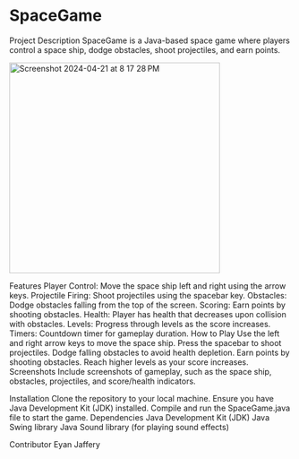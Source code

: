 # SpaceGame
Project Description
SpaceGame is a Java-based space game where players control a space ship, dodge obstacles, shoot projectiles, and earn points.

<img width="376" alt="Screenshot 2024-04-21 at 8 17 28 PM" src="https://github.com/eyanjaffery/SpaceGame/assets/124312130/1433cd0c-f95b-46de-83fd-c38cf3928bf8">


Features
Player Control: Move the space ship left and right using the arrow keys.
Projectile Firing: Shoot projectiles using the spacebar key.
Obstacles: Dodge obstacles falling from the top of the screen.
Scoring: Earn points by shooting obstacles.
Health: Player has health that decreases upon collision with obstacles.
Levels: Progress through levels as the score increases.
Timers: Countdown timer for gameplay duration.
How to Play
Use the left and right arrow keys to move the space ship.
Press the spacebar to shoot projectiles.
Dodge falling obstacles to avoid health depletion.
Earn points by shooting obstacles.
Reach higher levels as your score increases.
Screenshots
Include screenshots of gameplay, such as the space ship, obstacles, projectiles, and score/health indicators.

Installation
Clone the repository to your local machine.
Ensure you have Java Development Kit (JDK) installed.
Compile and run the SpaceGame.java file to start the game.
Dependencies
Java Development Kit (JDK)
Java Swing library
Java Sound library (for playing sound effects)

Contributor
Eyan Jaffery
